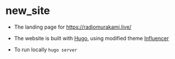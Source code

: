 # new_site
- The landing page for https://radiomurakami.live/
  
- The website is built with [Hugo](https://gohugo.io/), using modified theme [Influencer](https://github.com/themefisher/Influencer-hugo)

- To run locally `hugo server` 
  